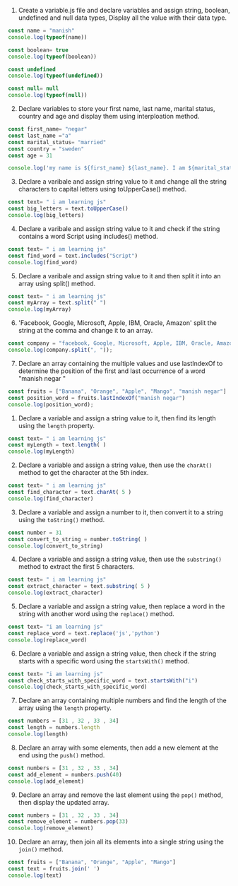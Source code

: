 1. Create a variable.js file and declare variables and assign string, boolean, undefined and null data types, Display all the value with their data type.

```js
const name = "manish"
console.log(typeof(name))

const boolean= true
console.log(typeof(boolean))

const undefined
console.log(typeof(undefined))

const null= null
console.log(typeof(null))

```

2. Declare variables to store your first name, last name, marital status, country and age and display them using interploation method.

```js
const first_name= "negar"
const last_name ="a"
const marital_status= "married"
const country = "sweden"
const age = 31

console.log('my name is ${first_name} ${last_name}. I am ${marital_status} and I live in ${country} and i am ${age} years old.')

```

3. Declare a varibale and assign string value to it and change all the string characters to capital letters using toUpperCase() method.

```js
const text= " i am learning js"
const big_letters = text.toUpperCase()
console.log(big_letters)

```

4. Declare a varibale and assign string value to it and check if the string contains a word Script using includes() method.

```js
const text= " i am learning js"
const find_word = text.includes("Script")
console.log(find_word)

```

5. Declare a varibale and assign string value to it and then split it into an array using split() method.

```js
const text= " i am learning js"
const myArray = text.split(" ")
console.log(myArray)

```

6. 'Facebook, Google, Microsoft, Apple, IBM, Oracle, Amazon' split the string at the comma and change it to an array.

```js
const company = "facebook, Google, Microsoft, Apple, IBM, Oracle, Amazon"
console.log(company.split(", "));

```

7. Declare an array containing the multiple values and use lastIndexOf to determine the position of the first and last occurrence of a word "manish negar "

```js
const fruits = ["Banana", "Orange", "Apple", "Mango", "manish negar"]
const position_word = fruits.lastIndexOf("manish negar")
console.log(position_word);

```


1. Declare a variable and assign a string value to it, then find its length using the `length` property.  

```js
const text= " i am learning js"
const myLength = text.length( )
console.log(myLength)

```

2. Declare a variable and assign a string value, then use the `charAt()` method to get the character at the 5th index.  

```js
const text= " i am learning js"
const find_character = text.charAt( 5 )
console.log(find_character)

```

3. Declare a variable and assign a number to it, then convert it to a string using the `toString()` method.  

```js
const number = 31
const convert_to_string = number.toString( )
console.log(convert_to_string)

```

4. Declare a variable and assign a string value, then use the `substring()` method to extract the first 5 characters.  

```js
const text= " i am learning js"
const extract_character = text.substring( 5 )
console.log(extract_character)

```

5. Declare a variable and assign a string value, then replace a word in the string with another word using the `replace()` method.  

```js
const text= "i am learning js"
const replace_word = text.replace('js','python')
console.log(replace_word)
```

6. Declare a variable and assign a string value, then check if the string starts with a specific word using the `startsWith()` method.  

```js
const text= "i am learning js"
const check_starts_with_specific_word = text.startsWith("i")
console.log(check_starts_with_specific_word)

```

7. Declare an array containing multiple numbers and find the length of the array using the `length` property.  

```js
const numbers = [31 , 32 , 33 , 34]
const length = numbers.length
console.log(length)

```

8. Declare an array with some elements, then add a new element at the end using the `push()` method.  

```js
const numbers = [31 , 32 , 33 , 34]
const add_element = numbers.push(40)
console.log(add_element)

```

9. Declare an array and remove the last element using the `pop()` method, then display the updated array. 

```js
const numbers = [31 , 32 , 33 , 34]
const remove_element = numbers.pop(33)
console.log(remove_element)

```

10. Declare an array, then join all its elements into a single string using the `join()` method.

```js
const fruits = ["Banana", "Orange", "Apple", "Mango"]
const text = fruits.join(' ')
console.log(text)

```